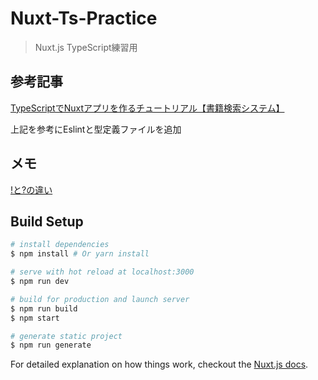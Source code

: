 # Nuxt-Ts-Practice

> Nuxt.js TypeScript練習用

## 参考記事
[TypeScriptでNuxtアプリを作るチュートリアル【書籍検索システム】](https://windii.jp/frontend/nuxt/typescript-book-search-tutorial) 

上記を参考にEslintと型定義ファイルを追加

## メモ
[!と?の違い](https://scrapbox.io/naotaro-studymemo/TypeScript%E3%83%A1%E3%83%A2)

## Build Setup

``` bash
# install dependencies
$ npm install # Or yarn install

# serve with hot reload at localhost:3000
$ npm run dev

# build for production and launch server
$ npm run build
$ npm start

# generate static project
$ npm run generate
```

For detailed explanation on how things work, checkout the [Nuxt.js docs](https://github.com/nuxt/nuxt.js).
